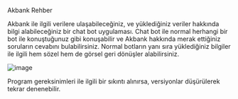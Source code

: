 Akbank Rehber 

Akbank ile ilgili verilere ulaşabileceğiniz, ve yüklediğiniz veriler hakkında bilgi alabileceğiniz bir chat bot uygulaması.
Chat bot ile normal herhangi bir bot ile konuştuğunuz gibi konuşabilir ve Akbank hakkında merak ettiğiniz soruların cevabını bulabilirsiniz.
Normal botların yanı sıra yüklediğiniz bilgiler ile ilgili hem sözel hem de görsel geri dönüşler alabilirsiniz.


![image](https://github.com/user-attachments/assets/42aaa4b0-42ef-4c3f-9251-fb4512e57838)


Program gereksinimleri ile ilgili bir sıkıntı alınırsa, versiyonlar düşürülerek tekrar denenebilir. 
